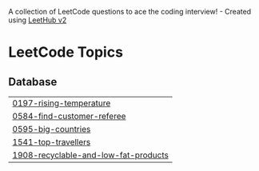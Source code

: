 A collection of LeetCode questions to ace the coding interview! - Created using [LeetHub v2](https://github.com/arunbhardwaj/LeetHub-2.0)
<!---LeetCode Topics Start-->
# LeetCode Topics
## Database
|  |
| ------- |
| [0197-rising-temperature](https://github.com/seonghoho/LeetCode/tree/master/0197-rising-temperature) |
| [0584-find-customer-referee](https://github.com/seonghoho/LeetCode/tree/master/0584-find-customer-referee) |
| [0595-big-countries](https://github.com/seonghoho/LeetCode/tree/master/0595-big-countries) |
| [1541-top-travellers](https://github.com/seonghoho/LeetCode/tree/master/1541-top-travellers) |
| [1908-recyclable-and-low-fat-products](https://github.com/seonghoho/LeetCode/tree/master/1908-recyclable-and-low-fat-products) |
<!---LeetCode Topics End-->